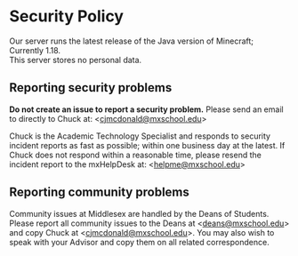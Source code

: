 # Security Policy
Our server runs the latest release of the Java version of Minecraft; Currently 1.18. <br />
This server stores no personal data.

## Reporting security problems
**Do not create an issue to report a security problem.**
Please send an email to directly to Chuck at:  \<cjmcdonald@mxschool.edu\>

Chuck is the Academic Technology Specialist and responds to security incident reports as fast as possible; within one business day at the latest. If Chuck does not respond within a reasonable time, please resend the incident report to the mxHelpDesk at: \<helpme@mxschool.edu\>

## Reporting community problems
Community issues at Middlesex are handled by the Deans of Students. Please report all community issues to the Deans at \<deans@mxschool.edu\> and copy Chuck at \<cjmcdonald@mxschool.edu\>. You may also wish to speak with your Advisor and copy them on all related correspondence.
